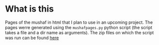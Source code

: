 # What is this

Pages of the mushaf in html that I plan to use in an upcoming project. The pages werre generated using the `mushafpages.py` python script (the script takes a file and a dir name as arguments). The zip files on which the script was run can be found [here](https://fonts.qurancomplex.gov.sa/ten-readings/)

